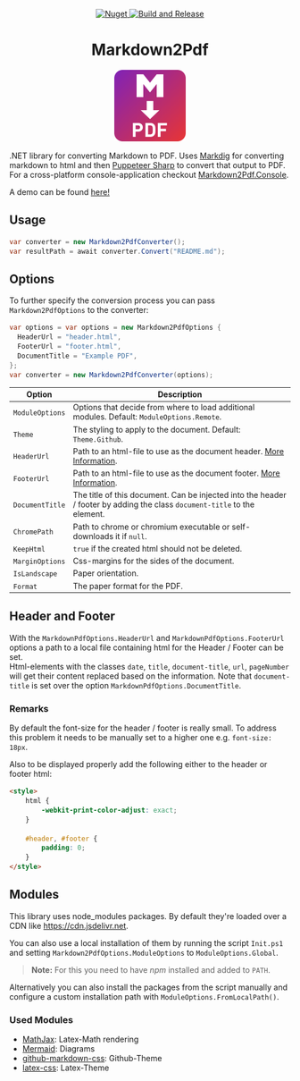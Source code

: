 <p align="center">
  <a href="https://www.nuget.org/packages/Markdown2Pdf" target="_blank">
    <img alt="Nuget" src="https://img.shields.io/nuget/v/Markdown2Pdf">
  </a>
  
  <a href="https://github.com/Flayms/Markdown2Pdf/actions/workflows/build-and-release.yml" target="_blank">
    <img src="https://github.com/Flayms/Markdown2Pdf/actions/workflows/build-and-release.yml/badge.svg?event=workflow_dispatch" alt="Build and Release" />
  </a>
</p>

<h1 align="center"> Markdown2Pdf</h1>

<p align="center">
  <img src="./assets/md2pdf.svg" alt="Logo" Width=128px/>
  <br>
</p>

.NET library for converting Markdown to PDF. Uses [Markdig](https://github.com/xoofx/markdig) for converting markdown to html and then [Puppeteer Sharp](https://github.com/hardkoded/puppeteer-sharp) to convert that output to PDF. For a cross-platform console-application checkout [Markdown2Pdf.Console](https://github.com/Flayms/Markdown2Pdf.Console).

A demo can be found [here!](./assets/demo.pdf)

## Usage

```c#
var converter = new Markdown2PdfConverter();
var resultPath = await converter.Convert("README.md");
```

## Options

To further specify the conversion process you can pass `Markdown2PdfOptions` to the converter:

```c#
var options = var options = new Markdown2PdfOptions {
  HeaderUrl = "header.html",
  FooterUrl = "footer.html",
  DocumentTitle = "Example PDF",
};
var converter = new Markdown2PdfConverter(options);
```

| Option | Description |
| --- | --- |
| `ModuleOptions` | Options that decide from where to load additional modules. Default: `ModuleOptions.Remote`. |
| `Theme` |The styling to apply to the document. Default: `Theme.Github`. |
| `HeaderUrl` | Path to an html-file to use as the document header. [More Information](#header-and-footer). |
| `FooterUrl` | Path to an html-file to use as the document footer. [More Information](#header-and-footer). |
| `DocumentTitle` | The title of this document. Can be injected into the header / footer by adding the class `document-title` to the element. |
| `ChromePath` | Path to chrome or chromium executable or self-downloads it if `null`. |
| `KeepHtml` | `true` if the created html should not be deleted. |
| `MarginOptions` | Css-margins for the sides of the document. |
| `IsLandscape` | Paper orientation. |
| `Format` | The paper format for the PDF. |

## Header and Footer

With the `MarkdownPdfOptions.HeaderUrl` and `MarkdownPdfOptions.FooterUrl` options a path to a local file containing html for the Header / Footer can be set.  
Html-elements with the classes `date`, `title`, `document-title`, `url`, `pageNumber` will get their content replaced based on the information. Note that `document-title` is set over the option `MarkdownPdfOptions.DocumentTitle`.

### Remarks

By default the font-size for the header / footer is really small. To address this problem it needs to be manually set to a higher one e.g. `font-size: 18px`.

Also to be displayed properly add the following either to the header or footer html:

```html
<style>
    html {
        -webkit-print-color-adjust: exact;
    }

    #header, #footer {
        padding: 0;
    }
</style>
```

## Modules

This library uses node_modules packages.
By default they're loaded over a CDN like https://cdn.jsdelivr.net.

You can also use a local installation of them by running the script `Init.ps1` and setting `Markdown2PdfOptions.ModuleOptions` to `ModuleOptions.Global`.

> **Note:** For this you need to have *npm* installed and added to `PATH`.

Alternatively you can also install the packages from the script manually and configure a custom installation path with `ModuleOptions.FromLocalPath()`.

### Used Modules

* [MathJax](https://github.com/mathjax/MathJax): Latex-Math rendering
* [Mermaid](https://github.com/mermaid-js/mermaid): Diagrams
* [github-markdown-css](https://github.com/sindresorhus/github-markdown-css): Github-Theme
* [latex-css](https://github.com/vincentdoerig/latex-css): Latex-Theme
